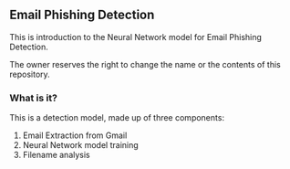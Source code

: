 <h2 align="left">Email Phishing Detection</h2>

<p align="left">
  <a>This is introduction to the Neural Network model for Email Phishing Detection.</a>
</p>
<p align="left">
  <a>The owner reserves the right to change the name or the contents of this repository.</a>
</p>

<h3 align="left">What is it?</h3>
<p align="left">
  <a>This is a detection model, made up of three components:</a>
  <ol>
  <li>Email Extraction from Gmail</li>
  <li>Neural Network model training</li>
  <li>Filename analysis</li>
</ol>
</p>
